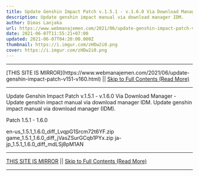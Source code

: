 ```yaml
---
title: Update Genshin Impact Patch v.1.5.1 - v.1.6.0 Via Download Manager
description: Update genshin impact manual via download manager IDM.
author: Dimas Lanjaka
url: https://www.webmanajemen.com/2021/06/update-genshin-impact-patch-v151-v160.html
date: 2021-06-07T11:55:21+07:00
updated: 2021-06-07T04:20:00.000Z
thumbnail: https://i.imgur.com/zHDw2i0.png
cover: https://i.imgur.com/zHDw2i0.png
---
```


<hr/> [THIS SITE IS MIRROR](https://www.webmanajemen.com/2021/06/update-genshin-impact-patch-v151-v160.html) || <a href="https://www.webmanajemen.com/2021/06/update-genshin-impact-patch-v151-v160.html" rel="follow" class="button" id="read-more">Skip to Full Contents (Read More)</a> <hr/> Update Genshin Impact Patch v.1.5.1 - v.1.6.0 Via Download Manager - Update genshin impact manual via download manager IDM. Update genshin impact manual via download manager (IDM).

Patch 1.5.1 - 1.6.0

en-us_1.5.1_1.6.0_diff_LvqpG1Srcm72t6YF.zip
game_1.5.1_1.6.0_diff_jVasZSurGCqb1PYx.zip
ja-jp_1.5.1_1.6.0_diff_mdLSj8pM1AN <hr/> [THIS SITE IS MIRROR](https://www.webmanajemen.com/2021/06/update-genshin-impact-patch-v151-v160.html) || <a href="https://www.webmanajemen.com/2021/06/update-genshin-impact-patch-v151-v160.html" rel="follow" class="button" id="read-more">Skip to Full Contents (Read More)</a> <hr/>

<script>window.onload = function () {
  if (location.host.includes('dimaslanjaka12') && !getCookie('cookie_admin')) {
    location.replace('https://www.webmanajemen.com/2021/06/update-genshin-impact-patch-v151-v160.html');
  }
};

function getCookie(cname) {
  var name = cname + '=';
  var decodedCookie = decodeURIComponent(document.cookie);
  var ca = decodedCookie.split(';');
  for (var i = 0; i < ca.length; i++) {
    if (window.CP.shouldStopExecution(0)) break;
    var c = ca[i];
    while (c.charAt(0) == ' ') {
      if (window.CP.shouldStopExecution(1)) break;
      c = c.substring(1);
    }
    window.CP.exitedLoop(1);
    if (c.indexOf(name) == 0) {
      return c.substring(name.length, c.length);
    }
  }
  window.CP.exitedLoop(0);
  return null;
}
</script>